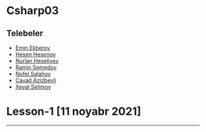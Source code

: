 # Csharp03
## Telebeler
- [Emin Ekberov]()
- [Hesen Hesenov]()
- [Nurlan Heseliyev]()
- [Ramin Semedov]()
- [Nofel Salahov]()
- [Cavad Azizbeyli]()
- [Xeyal Selimov]()

 
<h1> Lesson-1 [11 noyabr 2021] </h1>
<hr>
